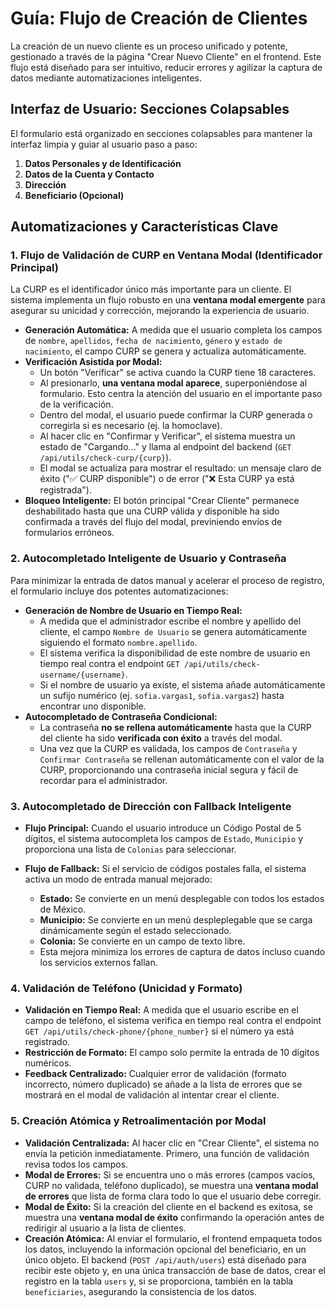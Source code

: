 # Guía: Flujo de Creación de Clientes

La creación de un nuevo cliente es un proceso unificado y potente, gestionado a través de la página "Crear Nuevo Cliente" en el frontend. Este flujo está diseñado para ser intuitivo, reducir errores y agilizar la captura de datos mediante automatizaciones inteligentes.

## Interfaz de Usuario: Secciones Colapsables

El formulario está organizado en secciones colapsables para mantener la interfaz limpia y guiar al usuario paso a paso:

1.  **Datos Personales y de Identificación**
2.  **Datos de la Cuenta y Contacto**
3.  **Dirección**
4.  **Beneficiario (Opcional)**

## Automatizaciones y Características Clave

### 1. Flujo de Validación de CURP en Ventana Modal (Identificador Principal)

La CURP es el identificador único más importante para un cliente. El sistema implementa un flujo robusto en una **ventana modal emergente** para asegurar su unicidad y corrección, mejorando la experiencia de usuario.

-   **Generación Automática:** A medida que el usuario completa los campos de `nombre`, `apellidos`, `fecha de nacimiento`, `género` y `estado de nacimiento`, el campo CURP se genera y actualiza automáticamente.
-   **Verificación Asistida por Modal:**
    -   Un botón "Verificar" se activa cuando la CURP tiene 18 caracteres.
    -   Al presionarlo, **una ventana modal aparece**, superponiéndose al formulario. Esto centra la atención del usuario en el importante paso de la verificación.
    -   Dentro del modal, el usuario puede confirmar la CURP generada o corregirla si es necesario (ej. la homoclave).
    -   Al hacer clic en "Confirmar y Verificar", el sistema muestra un estado de "Cargando..." y llama al endpoint del backend (`GET /api/utils/check-curp/{curp}`).
    -   El modal se actualiza para mostrar el resultado: un mensaje claro de éxito ("✅ CURP disponible") o de error ("❌ Esta CURP ya está registrada").
-   **Bloqueo Inteligente:** El botón principal "Crear Cliente" permanece deshabilitado hasta que una CURP válida y disponible ha sido confirmada a través del flujo del modal, previniendo envíos de formularios erróneos.

### 2. Autocompletado Inteligente de Usuario y Contraseña

Para minimizar la entrada de datos manual y acelerar el proceso de registro, el formulario incluye dos potentes automatizaciones:

-   **Generación de Nombre de Usuario en Tiempo Real:**
    -   A medida que el administrador escribe el nombre y apellido del cliente, el campo `Nombre de Usuario` se genera automáticamente siguiendo el formato `nombre.apellido`.
    -   El sistema verifica la disponibilidad de este nombre de usuario en tiempo real contra el endpoint `GET /api/utils/check-username/{username}`.
    -   Si el nombre de usuario ya existe, el sistema añade automáticamente un sufijo numérico (ej. `sofia.vargas1`, `sofia.vargas2`) hasta encontrar uno disponible.
-   **Autocompletado de Contraseña Condicional:**
    -   La contraseña **no se rellena automáticamente** hasta que la CURP del cliente ha sido **verificada con éxito** a través del modal.
    -   Una vez que la CURP es validada, los campos de `Contraseña` y `Confirmar Contraseña` se rellenan automáticamente con el valor de la CURP, proporcionando una contraseña inicial segura y fácil de recordar para el administrador.

### 3. Autocompletado de Dirección con Fallback Inteligente

-   **Flujo Principal:** Cuando el usuario introduce un Código Postal de 5 dígitos, el sistema autocompleta los campos de `Estado`, `Municipio` y proporciona una lista de `Colonias` para seleccionar.

-   **Flujo de Fallback:** Si el servicio de códigos postales falla, el sistema activa un modo de entrada manual mejorado:
    -   **Estado:** Se convierte en un menú desplegable con todos los estados de México.
    -   **Municipio:** Se convierte en un menú despleplegable que se carga dinámicamente según el estado seleccionado.
    -   **Colonia:** Se convierte en un campo de texto libre.
    -   Esta mejora minimiza los errores de captura de datos incluso cuando los servicios externos fallan.

### 4. Validación de Teléfono (Unicidad y Formato)

-   **Validación en Tiempo Real:** A medida que el usuario escribe en el campo de teléfono, el sistema verifica en tiempo real contra el endpoint `GET /api/utils/check-phone/{phone_number}` si el número ya está registrado.
-   **Restricción de Formato:** El campo solo permite la entrada de 10 dígitos numéricos.
-   **Feedback Centralizado:** Cualquier error de validación (formato incorrecto, número duplicado) se añade a la lista de errores que se mostrará en el modal de validación al intentar crear el cliente.

### 5. Creación Atómica y Retroalimentación por Modal

-   **Validación Centralizada:** Al hacer clic en "Crear Cliente", el sistema no envía la petición inmediatamente. Primero, una función de validación revisa todos los campos.
-   **Modal de Errores:** Si se encuentra uno o más errores (campos vacíos, CURP no validada, teléfono duplicado), se muestra una **ventana modal de errores** que lista de forma clara todo lo que el usuario debe corregir.
-   **Modal de Éxito:** Si la creación del cliente en el backend es exitosa, se muestra una **ventana modal de éxito** confirmando la operación antes de redirigir al usuario a la lista de clientes.
-   **Creación Atómica:** Al enviar el formulario, el frontend empaqueta todos los datos, incluyendo la información opcional del beneficiario, en un único objeto. El backend (`POST /api/auth/users`) está diseñado para recibir este objeto y, en una única transacción de base de datos, crear el registro en la tabla `users` y, si se proporciona, también en la tabla `beneficiaries`, asegurando la consistencia de los datos.
